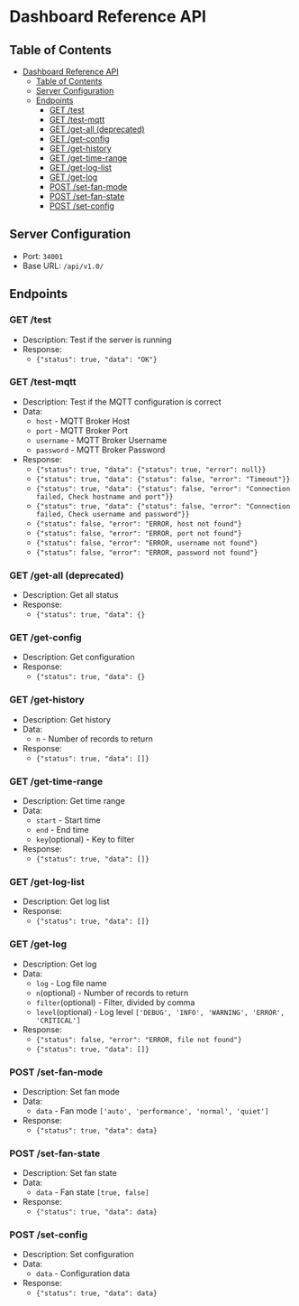 # Dashboard Reference API

## Table of Contents
- [Dashboard Reference API](#dashboard-reference-api)
  - [Table of Contents](#table-of-contents)
  - [Server Configuration](#server-configuration)
  - [Endpoints](#endpoints)
    - [GET /test](#get-test)
    - [GET /test-mqtt](#get-test-mqtt)
    - [GET /get-all (deprecated)](#get-get-all-deprecated)
    - [GET /get-config](#get-get-config)
    - [GET /get-history](#get-get-history)
    - [GET /get-time-range](#get-get-time-range)
    - [GET /get-log-list](#get-get-log-list)
    - [GET /get-log](#get-get-log)
    - [POST /set-fan-mode](#post-set-fan-mode)
    - [POST /set-fan-state](#post-set-fan-state)
    - [POST /set-config](#post-set-config)

## Server Configuration

- Port: `34001`
- Base URL: `/api/v1.0/`


## Endpoints

### GET /test

- Description: Test if the server is running
- Response: 
  - `{"status": true, "data": "OK"}`

### GET /test-mqtt

- Description: Test if the MQTT configuration is correct
- Data: 
  - `host` - MQTT Broker Host
  - `port` - MQTT Broker Port
  - `username` - MQTT Broker Username
  - `password` - MQTT Broker Password
- Response: 
  - `{"status": true, "data": {"status": true, "error": null}}`
  - `{"status": true, "data": {"status": false, "error": "Timeout"}}`
  - `{"status": true, "data": {"status": false, "error": "Connection failed, Check hostname and port"}}`
  - `{"status": true, "data": {"status": false, "error": "Connection failed, Check username and password"}}`
  - `{"status": false, "error": "ERROR, host not found"}`
  - `{"status": false, "error": "ERROR, port not found"}`
  - `{"status": false, "error": "ERROR, username not found"}`
  - `{"status": false, "error": "ERROR, password not found"}`

### GET /get-all (deprecated)

- Description: Get all status
- Response:
  - `{"status": true, "data": {}`

### GET /get-config

- Description: Get configuration
- Response:
  - `{"status": true, "data": {}`

### GET /get-history

- Description: Get history
- Data:
  - `n` - Number of records to return
- Response:
  - `{"status": true, "data": []}`

### GET /get-time-range

- Description: Get time range
- Data:
  - `start` - Start time
  - `end` - End time
  - `key`(optional) - Key to filter
- Response:
  - `{"status": true, "data": []}`

### GET /get-log-list

- Description: Get log list
- Response:
  - `{"status": true, "data": []}`

### GET /get-log

- Description: Get log
- Data:
  - `log` - Log file name
  - `n`(optional) - Number of records to return
  - `filter`(optional) - Filter, divided by comma
  - `level`(optional) - Log level `['DEBUG', 'INFO', 'WARNING', 'ERROR', 'CRITICAL']`
- Response:
  - `{"status": false, "error": "ERROR, file not found"}`
  - `{"status": true, "data": []}`

### POST /set-fan-mode

- Description: Set fan mode
- Data:
  - `data` - Fan mode `['auto', 'performance', 'normal', 'quiet']`
- Response:
  - `{"status": true, "data": data}`

### POST /set-fan-state

- Description: Set fan state
- Data:
  - `data` - Fan state `[true, false]`
- Response:
  - `{"status": true, "data": data}`

### POST /set-config

- Description: Set configuration
- Data:
  - `data` - Configuration data
- Response:
  - `{"status": true, "data": data}`
